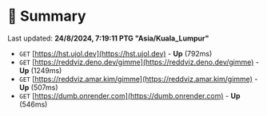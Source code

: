 # 📖 Summary
Last updated: **24/8/2024, 7:19:11 PTG "Asia/Kuala_Lumpur"**

- `GET` [https://hst.ujol.dev](https://hst.ujol.dev) - **Up** (792ms)
- `GET` [https://reddviz.deno.dev/gimme](https://reddviz.deno.dev/gimme) - **Up** (1249ms)
- `GET` [https://reddviz.amar.kim/gimme](https://reddviz.amar.kim/gimme) - **Up** (507ms)
- `GET` [https://dumb.onrender.com](https://dumb.onrender.com) - **Up** (546ms)
